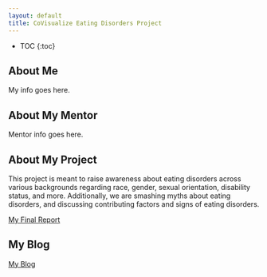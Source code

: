 ```yaml
---
layout: default
title: CoVisualize Eating Disorders Project
---
```


* TOC
{:toc}

## About Me

My info goes here.

## About My Mentor

Mentor info goes here.

## About My Project

This project is meant to raise awareness about eating disorders across various backgrounds regarding race, gender, sexual orientation, disability status, and more. Additionally, we are smashing myths about eating disorders, and discussing contributing factors and signs of eating disorders.

[My Final Report](files/finalreport.pdf)

## My Blog

[My Blog](blog.html)
